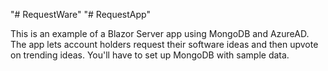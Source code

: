 "# RequestWare" 
"# RequestApp" 

This is an example of a Blazor Server app using MongoDB and AzureAD. The app lets account holders request their software ideas and then upvote on trending ideas.
You'll have to set up MongoDB with sample data.




